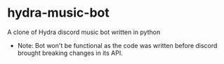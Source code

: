 # hydra-music-bot
A clone of Hydra discord music bot written in python

- Note: Bot won't be functional as the code was written before discord brought breaking changes in its API.
